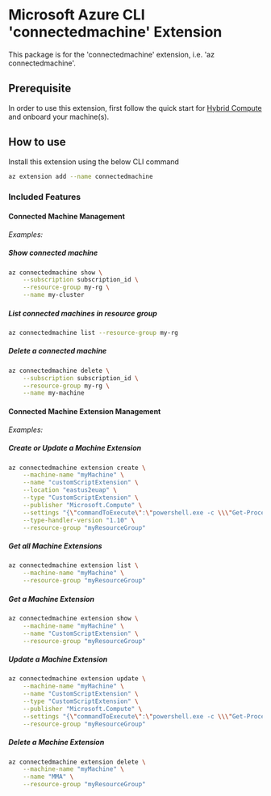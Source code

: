 # Microsoft Azure CLI 'connectedmachine' Extension

This package is for the 'connectedmachine' extension, i.e. 'az connectedmachine'.

## Prerequisite

In order to use this extension,
first follow the quick start for
[Hybrid Compute](https://docs.microsoft.com/en-us/azure/azure-arc/servers/learn/quick-enable-hybrid-vm)
and onboard your machine(s).

## How to use

Install this extension using the below CLI command

```sh
az extension add --name connectedmachine
```

### Included Features

#### Connected Machine Management

*Examples:*

##### Show connected machine

```sh
az connectedmachine show \
    --subscription subscription_id \
    --resource-group my-rg \
    --name my-cluster
```

##### List connected machines in resource group

```sh
az connectedmachine list --resource-group my-rg
```

##### Delete a connected machine

```sh
az connectedmachine delete \
    --subscription subscription_id \
    --resource-group my-rg \
    --name my-machine
```

#### Connected Machine Extension Management

*Examples:*

##### Create or Update a Machine Extension

```sh
az connectedmachine extension create \
    --machine-name "myMachine" \
    --name "customScriptExtension" \
    --location "eastus2euap" \
    --type "CustomScriptExtension" \
    --publisher "Microsoft.Compute" \
    --settings "{\"commandToExecute\":\"powershell.exe -c \\\"Get-Process | Where-Object { $_.CPU -gt 10000 }\\\"\"}" \
    --type-handler-version "1.10" \
    --resource-group "myResourceGroup"
```

##### Get all Machine Extensions

```sh
az connectedmachine extension list \
    --machine-name "myMachine" \
    --resource-group "myResourceGroup"
```

##### Get a Machine Extension

```sh
az connectedmachine extension show \
    --machine-name "myMachine" \
    --name "CustomScriptExtension" \
    --resource-group "myResourceGroup"
```

##### Update a Machine Extension

```sh
az connectedmachine extension update \
    --machine-name "myMachine" \
    --name "CustomScriptExtension" \
    --type "CustomScriptExtension" \
    --publisher "Microsoft.Compute" \
    --settings "{\"commandToExecute\":\"powershell.exe -c \\\"Get-Process | Where-Object { $_.CPU -lt 100 }\\\"\"}" \ --type-handler-version "1.10" \
    --resource-group "myResourceGroup"
```

##### Delete a Machine Extension

```sh
az connectedmachine extension delete \
    --machine-name "myMachine" \
    --name "MMA" \
    --resource-group "myResourceGroup"
```

